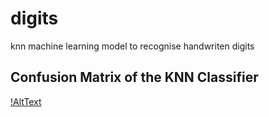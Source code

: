 # digits
knn machine learning model to recognise handwriten digits

## Confusion Matrix of the KNN Classifier
[!AltText]("Confusion_Matrix.png")

